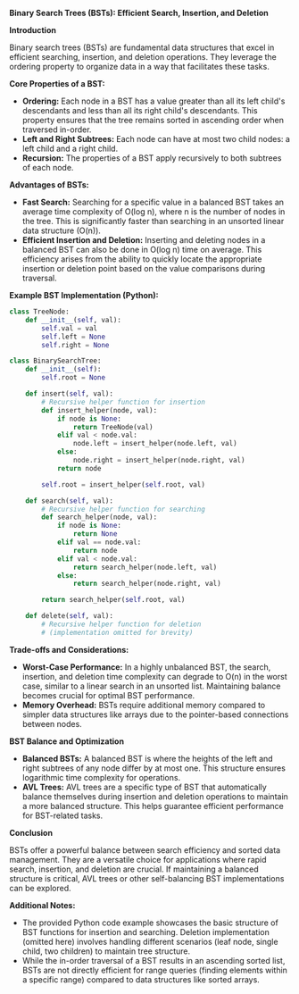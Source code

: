 **Binary Search Trees (BSTs): Efficient Search, Insertion, and Deletion**

**Introduction**

Binary search trees (BSTs) are fundamental data structures that excel in efficient searching, insertion, and deletion operations. They leverage the ordering property to organize data in a way that facilitates these tasks.

**Core Properties of a BST:**

- **Ordering:** Each node in a BST has a value greater than all its left child's descendants and less than all its right child's descendants. This property ensures that the tree remains sorted in ascending order when traversed in-order.
- **Left and Right Subtrees:** Each node can have at most two child nodes: a left child and a right child.
- **Recursion:** The properties of a BST apply recursively to both subtrees of each node.

**Advantages of BSTs:**

- **Fast Search:** Searching for a specific value in a balanced BST takes an average time complexity of O(log n), where n is the number of nodes in the tree. This is significantly faster than searching in an unsorted linear data structure (O(n)).
- **Efficient Insertion and Deletion:** Inserting and deleting nodes in a balanced BST can also be done in O(log n) time on average. This efficiency arises from the ability to quickly locate the appropriate insertion or deletion point based on the value comparisons during traversal.

**Example BST Implementation (Python):**

```python
class TreeNode:
    def __init__(self, val):
        self.val = val
        self.left = None
        self.right = None

class BinarySearchTree:
    def __init__(self):
        self.root = None

    def insert(self, val):
        # Recursive helper function for insertion
        def insert_helper(node, val):
            if node is None:
                return TreeNode(val)
            elif val < node.val:
                node.left = insert_helper(node.left, val)
            else:
                node.right = insert_helper(node.right, val)
            return node

        self.root = insert_helper(self.root, val)

    def search(self, val):
        # Recursive helper function for searching
        def search_helper(node, val):
            if node is None:
                return None
            elif val == node.val:
                return node
            elif val < node.val:
                return search_helper(node.left, val)
            else:
                return search_helper(node.right, val)

        return search_helper(self.root, val)

    def delete(self, val):
        # Recursive helper function for deletion
        # (implementation omitted for brevity)
```

**Trade-offs and Considerations:**

- **Worst-Case Performance:** In a highly unbalanced BST, the search, insertion, and deletion time complexity can degrade to O(n) in the worst case, similar to a linear search in an unsorted list. Maintaining balance becomes crucial for optimal BST performance.
- **Memory Overhead:** BSTs require additional memory compared to simpler data structures like arrays due to the pointer-based connections between nodes.

**BST Balance and Optimization**

- **Balanced BSTs:** A balanced BST is where the heights of the left and right subtrees of any node differ by at most one. This structure ensures logarithmic time complexity for operations.
- **AVL Trees:** AVL trees are a specific type of BST that automatically balance themselves during insertion and deletion operations to maintain a more balanced structure. This helps guarantee efficient performance for BST-related tasks.

**Conclusion**

BSTs offer a powerful balance between search efficiency and sorted data management. They are a versatile choice for applications where rapid search, insertion, and deletion are crucial. If maintaining a balanced structure is critical, AVL trees or other self-balancing BST implementations can be explored.

**Additional Notes:**

- The provided Python code example showcases the basic structure of BST functions for insertion and searching. Deletion implementation (omitted here) involves handling different scenarios (leaf node, single child, two children) to maintain tree structure.
- While the in-order traversal of a BST results in an ascending sorted list, BSTs are not directly efficient for range queries (finding elements within a specific range) compared to data structures like sorted arrays.
